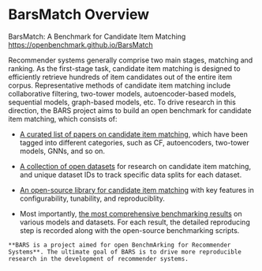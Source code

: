 # BarsMatch Overview

BarsMatch: A Benchmark for Candidate Item Matching https://openbenchmark.github.io/BarsMatch

Recommender systems generally comprise two main stages, matching and ranking. As the first-stage task, candidate item matching is designed to efficiently retrieve hundreds of item candidates out of the entire item corpus. Representative methods of candidate item matching include collaborative filtering, two-tower models, autoencoder-based models, sequential models, graph-based models, etc. To drive research in this direction, the BARS project aims to build an open benchmark for candidate item matching, which consists of:

+ [A curated list of papers on candidate item matching](./papers.md), which have been tagged into different categories, such as CF, autoencoders, two-tower models, GNNs, and so on.

+ [A collection of open datasets](../datasets/README.md) for research on candidate item matching, and unique dataset IDs to track specific data splits for each dataset.

+ [An open-source library for candidate item matching](https://github.com/xue-pai/MatchBox) with key features in configurability, tunability, and reproduciblity.

+ Most importantly, [the most comprehensive benchmarking results](./leaderboard/README.md) on various models and datasets. For each result, the detailed reproducing step is recorded along with the open-source benchmarking scripts.

```{important} 
**BARS is a project aimed for open BenchmArking for Recommender Systems**. The ultimate goal of BARS is to drive more reproducible research in the development of recommender systems.
```


